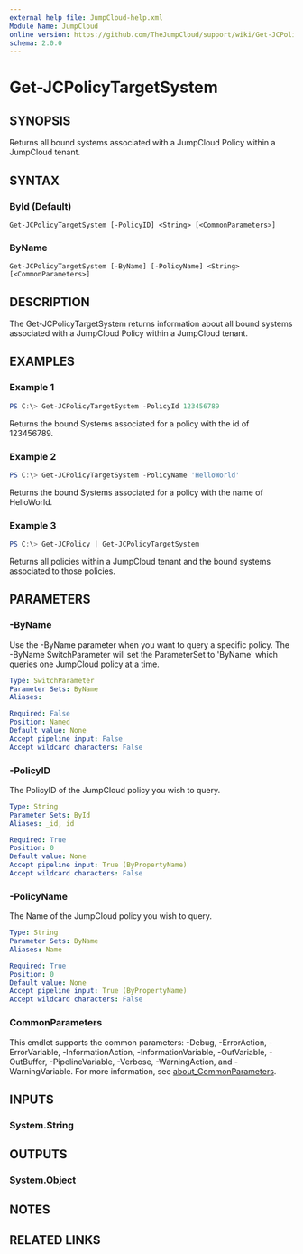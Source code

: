 ```yaml
---
external help file: JumpCloud-help.xml
Module Name: JumpCloud
online version: https://github.com/TheJumpCloud/support/wiki/Get-JCPolicyTargetSystem
schema: 2.0.0
---
```


# Get-JCPolicyTargetSystem

## SYNOPSIS
Returns all bound systems associated with a JumpCloud Policy within a JumpCloud tenant.

## SYNTAX

### ById (Default)
```
Get-JCPolicyTargetSystem [-PolicyID] <String> [<CommonParameters>]
```

### ByName
```
Get-JCPolicyTargetSystem [-ByName] [-PolicyName] <String> [<CommonParameters>]
```

## DESCRIPTION
The Get-JCPolicyTargetSystem returns information about all bound systems associated with a JumpCloud Policy within a JumpCloud tenant.

## EXAMPLES

### Example 1
```powershell
PS C:\> Get-JCPolicyTargetSystem -PolicyId 123456789
```

Returns the bound Systems associated for a policy with the id of 123456789.

### Example 2
```powershell
PS C:\> Get-JCPolicyTargetSystem -PolicyName 'HelloWorld'
```

Returns the bound Systems associated for a policy with the name of HelloWorld.

### Example 3
```powershell
PS C:\> Get-JCPolicy | Get-JCPolicyTargetSystem
```

Returns all policies within a JumpCloud tenant and the bound systems associated to those policies.

## PARAMETERS

### -ByName
Use the -ByName parameter when you want to query a specific policy. The -ByName SwitchParameter will set the ParameterSet to 'ByName' which queries one JumpCloud policy at a time.

```yaml
Type: SwitchParameter
Parameter Sets: ByName
Aliases:

Required: False
Position: Named
Default value: None
Accept pipeline input: False
Accept wildcard characters: False
```

### -PolicyID
The PolicyID of the JumpCloud policy you wish to query.

```yaml
Type: String
Parameter Sets: ById
Aliases: _id, id

Required: True
Position: 0
Default value: None
Accept pipeline input: True (ByPropertyName)
Accept wildcard characters: False
```

### -PolicyName
The Name of the JumpCloud policy you wish to query.

```yaml
Type: String
Parameter Sets: ByName
Aliases: Name

Required: True
Position: 0
Default value: None
Accept pipeline input: True (ByPropertyName)
Accept wildcard characters: False
```

### CommonParameters
This cmdlet supports the common parameters: -Debug, -ErrorAction, -ErrorVariable, -InformationAction, -InformationVariable, -OutVariable, -OutBuffer, -PipelineVariable, -Verbose, -WarningAction, and -WarningVariable. For more information, see [about_CommonParameters](http://go.microsoft.com/fwlink/?LinkID=113216).

## INPUTS

### System.String
## OUTPUTS

### System.Object
## NOTES

## RELATED LINKS
